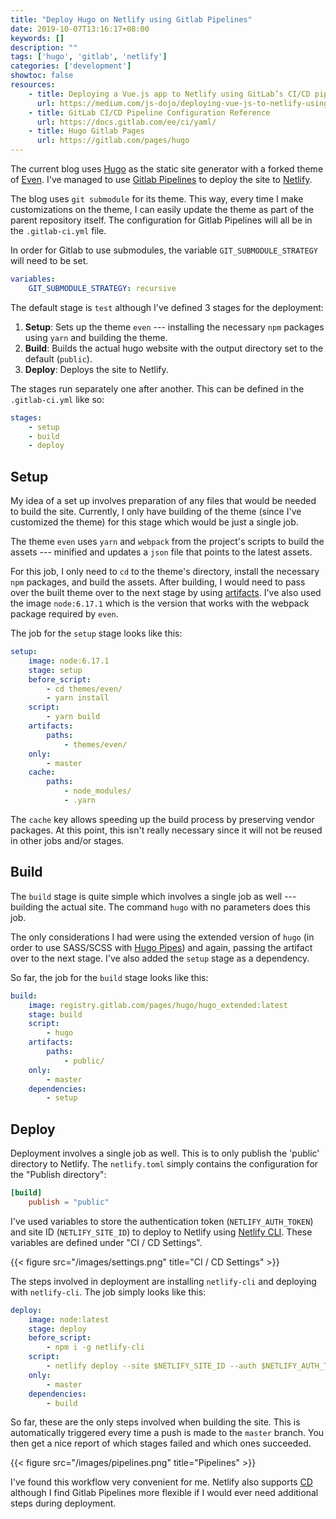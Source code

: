 ```yaml
---
title: "Deploy Hugo on Netlify using Gitlab Pipelines"
date: 2019-10-07T13:16:17+08:00
keywords: []
description: ""
tags: ['hugo', 'gitlab', 'netlify']
categories: ['development']
showtoc: false
resources:
    - title: Deploying a Vue.js app to Netlify using GitLab’s CI/CD pipeline
      url: https://medium.com/js-dojo/deploying-vue-js-to-netlify-using-gitlab-continuous-integration-pipeline-1529a2bbf170#405c
    - title: GitLab CI/CD Pipeline Configuration Reference
      url: https://docs.gitlab.com/ee/ci/yaml/
    - title: Hugo Gitlab Pages
      url: https://gitlab.com/pages/hugo
---
```


The current blog uses [Hugo](https://gohugo.io) as the static site generator with a forked theme of [Even](https://github.com/olOwOlo/hugo-theme-even). I've managed to use [Gitlab Pipelines](https://docs.gitlab.com/ee/ci/pipelines.html) to deploy the site to [Netlify](https://www.netlify.com).

The blog uses `git submodule` for its theme. This way, every time I make customizations on the theme, I can easily update the theme as part of the parent repository itself. The configuration for Gitlab Pipelines will all be in the `.gitlab-ci.yml` file.

In order for Gitlab to use submodules, the variable `GIT_SUBMODULE_STRATEGY` will need to be set.

```yaml
variables:
    GIT_SUBMODULE_STRATEGY: recursive
```

The default stage is `test` although I've defined 3 stages for the deployment:

1. **Setup**: Sets up the theme `even` --- installing the necessary `npm` packages using `yarn` and building the theme.
2. **Build**: Builds the actual hugo website with the output directory set to the default (`public`).
3. **Deploy**: Deploys the site to Netlify.

The stages run separately one after another. This can be defined in the `.gitlab-ci.yml` like so:

```yaml
stages:
    - setup
    - build
    - deploy
```

## Setup

My idea of a set up involves preparation of any files that would be needed to build the site. Currently, I only have building of the theme (since I've customized the theme) for this stage which would be just a single job.

The theme `even` uses `yarn` and `webpack` from the project's scripts to build the assets --- minified and updates a `json` file that points to the latest assets.

For this job, I only need to `cd` to the theme's directory, install the necessary `npm` packages, and build the assets. After building, I would need to pass over the built theme over to the next stage by using [artifacts](https://docs.gitlab.com/ee/user/project/pipelines/job_artifacts.html). I've also used the image `node:6.17.1` which is the version that works with the webpack package required by `even`.

The job for the `setup` stage looks like this:

```yaml
setup:
    image: node:6.17.1
    stage: setup
    before_script:
        - cd themes/even/
        - yarn install
    script:
        - yarn build
    artifacts:
        paths:
            - themes/even/
    only:
        - master
    cache:
        paths:
            - node_modules/
            - .yarn
```

The `cache` key allows speeding up the build process by preserving vendor packages. At this point, this isn't really necessary since it will not be reused in other jobs and/or stages.

## Build

The `build` stage is quite simple which involves a single job as well --- building the actual site. The command `hugo` with no parameters does this job.

The only considerations I had were using the extended version of `hugo` (in order to use SASS/SCSS with [Hugo Pipes](https://gohugo.io/hugo-pipes/)) and again, passing the artifact over to the next stage. I've also added the `setup` stage as a dependency.

So far, the job for the `build` stage looks like this:

```yaml
build:
    image: registry.gitlab.com/pages/hugo/hugo_extended:latest
    stage: build
    script:
        - hugo
    artifacts:
        paths:
            - public/
    only:
        - master
    dependencies:
        - setup
```

## Deploy

Deployment involves a single job as well. This is to only publish the 'public' directory to Netlify. The `netlify.toml` simply contains the configuration for the "Publish directory":

```toml
[build]
    publish = "public"
```

I've used variables to store the authentication token (`NETLIFY_AUTH_TOKEN`) and site ID (`NETLIFY_SITE_ID`) to deploy to Netlify using [Netlify CLI](https://cli.netlify.com). These variables are defined under "CI / CD Settings".

{{< figure src="/images/settings.png" title="CI / CD Settings" >}}

The steps involved in deployment are installing `netlify-cli` and deploying with `netlify-cli`. The job simply looks like this:

```yaml
deploy:
    image: node:latest
    stage: deploy
    before_script:
        - npm i -g netlify-cli
    script:
        - netlify deploy --site $NETLIFY_SITE_ID --auth $NETLIFY_AUTH_TOKEN --prod
    only:
        - master
    dependencies:
        - build
```

So far, these are the only steps involved when building the site. This is automatically triggered every time a push is made to the `master` branch. You then get a nice report of which stages failed and which ones succeeded.

{{< figure src="/images/pipelines.png" title="Pipelines" >}}

I've found this workflow very convenient for me. Netlify also supports [CD](https://www.netlify.com/docs/continuous-deployment/) although I find Gitlab Pipelines more flexible if I would ever need additional steps during deployment.

